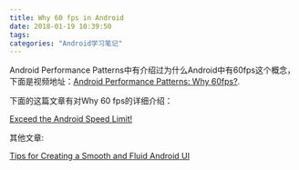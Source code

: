 ```yaml
---
title: Why 60 fps in Android
date: 2018-01-19 10:39:50
tags:
categories: "Android学习笔记"
---
```


Android Performance Patterns中有介绍过为什么Android中有60fps这个概念，下面是视频地址：[Android Performance Patterns: Why 60fps?](https://www.youtube.com/watch?v=CaMTIgxCSqU).

下面的这篇文章有对Why 60 fps的详细介绍：

[Exceed the Android Speed Limit!](https://medium.com/google-developers/exceed-the-android-speed-limit-b73a0692abc1)

其他文章:

[Tips for Creating a Smooth and Fluid Android UI](https://blog.xamarin.com/tips-for-creating-a-smooth-and-fluid-android-ui/)
